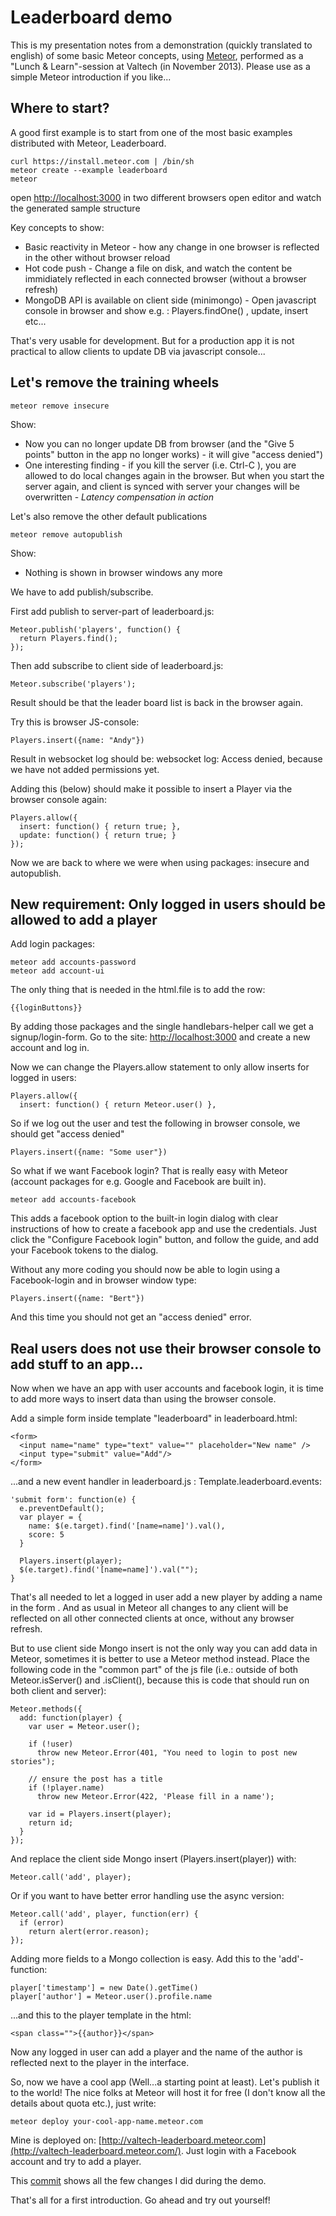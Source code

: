 Leaderboard demo
================

This is my presentation notes from a demonstration (quickly translated to english) of some basic Meteor concepts, using [Meteor](http://www.meteor.com), performed as a "Lunch & Learn"-session at Valtech (in November 2013).
Please use as a simple Meteor introduction if you like...

Where to start?
---------------

A good first example is to start from one of the most basic examples distributed with Meteor, Leaderboard.

    curl https://install.meteor.com | /bin/sh
    meteor create --example leaderboard
    meteor

open [http://localhost:3000](http://localhost:3000) in two different browsers
open editor and watch the generated sample structure

Key concepts to show:

* Basic reactivity in Meteor - how any change in one browser is reflected in the other without browser reload
* Hot code push - Change a file on disk, and watch the content be immidiately reflected in each connected browser (without a browser refresh)
* MongoDB API is available on client side (minimongo) - Open javascript console in browser and show e.g. : Players.findOne() , update, insert etc...

That's very usable for development. But for a production app it is not practical to allow clients to update DB via javascript console...

Let's remove the training wheels
--------------------------------

    meteor remove insecure

Show:

* Now you can no longer update DB from browser (and the "Give 5 points" button in the app no longer works) - it will give "access denied")
* One interesting finding - if you kill the server (i.e. Ctrl-C ), you are allowed to do local changes again in the browser. But when you start the server again, and client is synced with server your changes will be overwritten - _Latency compensation in action_

Let's also remove the other default publications

    meteor remove autopublish

Show:

* Nothing is shown in browser windows any more

We have to add publish/subscribe.

First add publish to server-part of leaderboard.js:

    Meteor.publish('players', function() {
      return Players.find();
    });

Then add subscribe to client side of leaderboard.js:

    Meteor.subscribe('players');

Result should be that the leader board list is back in the browser again.

Try this is browser JS-console:

    Players.insert({name: "Andy"})

Result in websocket log should be: websocket log: Access denied, because we have not added permissions yet.

Adding this (below) should make it possible to insert a Player via the browser console again:

    Players.allow({
      insert: function() { return true; },
      update: function() { return true; }
    });

Now we are back to where we were when using packages: insecure and autopublish.

New requirement: Only logged in users should be allowed to add a player
-----------------------------------------------------------------------

Add login packages:

    meteor add accounts-password
    meteor add account-ui

The only thing that is needed in the html.file is to add the row:

    {{loginButtons}}

By adding those packages and the single handlebars-helper call we get a signup/login-form.
Go to the site: [http://localhost:3000](http://localhost:3000) and create a new account and log in.

Now we can change the Players.allow statement to only allow inserts for logged in users:

    Players.allow({
      insert: function() { return Meteor.user() },

So if we log out the user and test the following in browser console, we should get "access denied"

    Players.insert({name: "Some user"})

So what if we want Facebook login?
That is really easy with Meteor (account packages for e.g. Google and Facebook are built in).

    meteor add accounts-facebook

This adds a facebook option to the built-in login dialog with clear instructions of how to create a facebook app and use the credentials. Just click the "Configure Facebook login" button, and follow the guide, and add your Facebook tokens to the dialog.

Without any more coding you should now be able to login using a Facebook-login and in browser window type:

    Players.insert({name: "Bert"})

And this time you should not get an "access denied" error.

Real users does not use their browser console to add stuff to an app...
-----------------------------------------------------------------------

Now when we have an app with user accounts and facebook login, it is time to add more ways to insert data than using the browser console.

Add a simple form inside template "leaderboard" in leaderboard.html:

    <form>
      <input name="name" type="text" value="" placeholder="New name" />
      <input type="submit" value="Add"/>
    </form>

...and a new event handler in leaderboard.js : Template.leaderboard.events:

    'submit form': function(e) {
      e.preventDefault();
      var player = {
        name: $(e.target).find('[name=name]').val(),
        score: 5
      }

      Players.insert(player);
      $(e.target).find('[name=name]').val("");
    }

That's all needed to let a logged in user add a new player by adding a name in the form . And as usual in Meteor all changes to any client will be reflected on all other connected clients at once, without any browser refresh.

But to use client side Mongo insert is not the only way you can add data in Meteor, sometimes it is better to use a Meteor method instead.
Place the following code in the "common part" of the js file (i.e.: outside of both Meteor.isServer() and .isClient(), because this is code that should run on both client and server):

    Meteor.methods({
      add: function(player) {
        var user = Meteor.user();

        if (!user)
          throw new Meteor.Error(401, "You need to login to post new stories");

        // ensure the post has a title
        if (!player.name)
          throw new Meteor.Error(422, 'Please fill in a name');

        var id = Players.insert(player);
        return id;
      }
    });

And replace the client side Mongo insert (Players.insert(player)) with:

    Meteor.call('add', player);

Or if you want to have better error handling use the async version:

    Meteor.call('add', player, function(err) {
      if (error)
        return alert(error.reason);
    });

Adding more fields to a Mongo collection is easy.
Add this to the 'add'-function:

    player['timestamp'] = new Date().getTime()
    player['author'] = Meteor.user().profile.name

...and this to the player template in the html:

    <span class="">{{author}}</span>

 Now any logged in user can add a player and the name of the author is reflected next to the player in the interface.

So, now we have a cool app (Well...a starting point at least). Let's publish it to the world!
The nice folks at Meteor will host it for free (I don't know all the details about quota etc.), just write:

    meteor deploy your-cool-app-name.meteor.com

Mine is deployed on: [http://valtech-leaderboard.meteor.com](http://valtech-leaderboard.meteor.com/). Just login with a Facebook account and try to add a player.

This [commit](https://github.com/andreasekstrom/demo-meteor-leaderboard/commit/3a734366c36d10c97e297b06c67168daf50ac443) shows all the few changes I did during the demo.

That's all for a first introduction. Go ahead and try out yourself!





